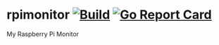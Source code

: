 # rpimonitor [![Build][Build-Image]][Build-URL] [![Go Report Card][Report-Image]][Report-URL]
My Raspberry Pi Monitor

[Build-Image]:https://travis-ci.org/andreandradecosta/rpimonitor.svg?branch=master
[Build-URL]: https://travis-ci.org/andreandradecosta/rpimonitor
[Report-Image]:https://goreportcard.com/badge/github.com/andreandradecosta/rpimonitor
[Report-URL]: https://goreportcard.com/report/github.com/andreandradecosta/rpimonitor
